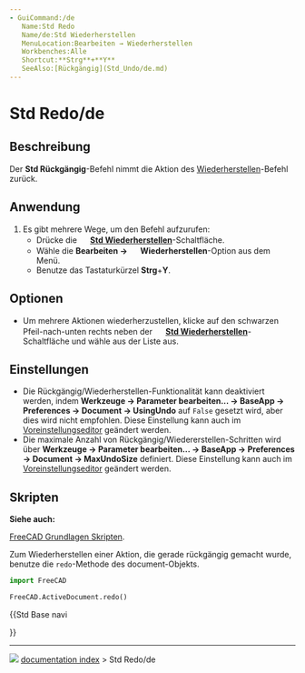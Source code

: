 ```yaml
---
- GuiCommand:/de
   Name:Std Redo
   Name/de:Std Wiederherstellen
   MenuLocation:Bearbeiten → Wiederherstellen‎
   Workbenches:Alle
   Shortcut:**Strg**+**Y**
   SeeAlso:[Rückgängig](Std_Undo/de.md)
---
```


# Std Redo/de

## Beschreibung

Der **Std Rückgängig**-Befehl nimmt die Aktion des [Wiederherstellen](Std_Undo/de.md)-Befehl zurück.

## Anwendung

1.  Es gibt mehrere Wege, um den Befehl aufzurufen:
    -   Drücke die **<img src="images/Std_Redo.svg" width=16px> [Std Wiederherstellen](Std_Redo/de.md)**-Schaltfläche.
    -   Wähle die **Bearbeiten → <img src="images/Std_Redo.svg" width=16px> Wiederherstellen**-Option aus dem Menü.
    -   Benutze das Tastaturkürzel **Strg**+**Y**.

## Optionen

-   Um mehrere Aktionen wiederherzustellen, klicke auf den schwarzen Pfeil-nach-unten rechts neben der **<img src="images/Std_Redo.svg" width=16px> [Std Wiederherstellen](Std_Redo/de.md)**-Schaltfläche und wähle aus der Liste aus.

## Einstellungen

-   Die Rückgängig/Wiederherstellen-Funktionalität kann deaktiviert werden, indem **Werkzeuge → Parameter bearbeiten... → BaseApp → Preferences → Document → UsingUndo** auf `False` gesetzt wird, aber dies wird nicht empfohlen. Diese Einstellung kann auch im [Voreinstellungseditor](Preferences_Editor/de#Document.md) geändert werden.
-   Die maximale Anzahl von Rückgängig/Wiedererstellen-Schritten wird über **Werkzeuge → Parameter bearbeiten... → BaseApp → Preferences → Document → MaxUndoSize** definiert. Diese Einstellung kann auch im [Voreinstellungseditor](Preferences_Editor/de#Document.md) geändert werden.

## Skripten


**Siehe auch:**

[FreeCAD Grundlagen Skripten](FreeCAD_Scripting_Basics/de.md).

Zum Wiederherstellen einer Aktion, die gerade rückgängig gemacht wurde, benutze die `redo`-Methode des document-Objekts.


```python
import FreeCAD

FreeCAD.ActiveDocument.redo()
```





{{Std Base navi

}}



---
![](images/Right_arrow.png) [documentation index](../README.md) > Std Redo/de
